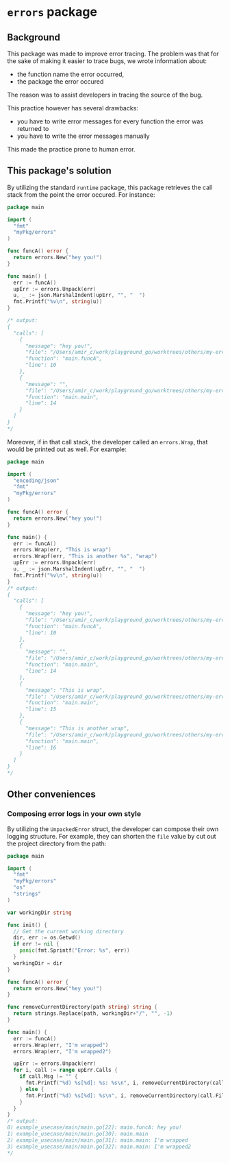 # `errors` package

## Background
This package was made to improve error tracing.
The problem was that for the sake of making it easier to trace bugs, we wrote information about:
- the function name the error occurred,
- the package the error occured

The reason was to assist developers in tracing the source of the bug.

This practice however has several drawbacks:
- you have to write error messages for every function the error was returned to
- you have to write the error messages manually

This made the practice prone to human error.

## This package's solution
By utilizing the standard `runtime` package, this package retrieves the call stack from the point the error occured.
For instance:
```go
package main

import (
  "fmt"
  "myPkg/errors"
)

func funcA() error {
  return errors.New("hey you!")
}

func main() {
  err := funcA()
  upErr := errors.Unpack(err)
  u, _ := json.MarshalIndent(upErr, "", "  ")
  fmt.Printf("%v\n", string(u))
}

/* output:
{
  "calls": [
    {
      "message": "hey you!",
      "file": "/Users/amir_c/work/playground_go/worktrees/others/my-error-stack-package/my-pkg-error-stack/example_usecase/main/main.go",
      "function": "main.funcA",
      "line": 10
    },
    {
      "message": "",
      "file": "/Users/amir_c/work/playground_go/worktrees/others/my-error-stack-package/my-pkg-error-stack/example_usecase/main/main.go",
      "function": "main.main",
      "line": 14
    }
  ]
}
*/
```

Moreover, if in that call stack, the developer called an `errors.Wrap`, that would be printed out as well.
For example:
```go
package main

import (
  "encoding/json"
  "fmt"
  "myPkg/errors"
)

func funcA() error {
  return errors.New("hey you!")
}

func main() {
  err := funcA()
  errors.Wrap(err, "This is wrap")
  errors.Wrapf(err, "This is another %s", "wrap")
  upErr := errors.Unpack(err)
  u, _ := json.MarshalIndent(upErr, "", "  ")
  fmt.Printf("%v\n", string(u))
}
/* output:
{
  "calls": [
    {
      "message": "hey you!",
      "file": "/Users/amir_c/work/playground_go/worktrees/others/my-error-stack-package/my-pkg-error-stack/example_usecase/main/main.go",
      "function": "main.funcA",
      "line": 10
    },
    {
      "message": "",
      "file": "/Users/amir_c/work/playground_go/worktrees/others/my-error-stack-package/my-pkg-error-stack/example_usecase/main/main.go",
      "function": "main.main",
      "line": 14
    },
    {
      "message": "This is wrap",
      "file": "/Users/amir_c/work/playground_go/worktrees/others/my-error-stack-package/my-pkg-error-stack/example_usecase/main/main.go",
      "function": "main.main",
      "line": 15
    },
    {
      "message": "This is another wrap",
      "file": "/Users/amir_c/work/playground_go/worktrees/others/my-error-stack-package/my-pkg-error-stack/example_usecase/main/main.go",
      "function": "main.main",
      "line": 16
    }
  ]
}
*/
```

## Other conveniences

### Composing error logs in your own style
By utilizing the `UnpackedError` struct, the developer can compose their own logging structure.
For example, they can shorten the `file` value by cut out the project directory from the path:
```go
package main

import (
  "fmt"
  "myPkg/errors"
  "os"
  "strings"
)

var workingDir string

func init() {
  // Get the current working directory
  dir, err := os.Getwd()
  if err != nil {
    panic(fmt.Sprintf("Error: %s", err))
  }
  workingDir = dir
}

func funcA() error {
  return errors.New("hey you!")
}

func removeCurrentDirectory(path string) string {
  return strings.Replace(path, workingDir+"/", "", -1)
}

func main() {
  err := funcA()
  errors.Wrap(err, "I'm wrapped")
  errors.Wrap(err, "I'm wrapped2")

  upErr := errors.Unpack(err)
  for i, call := range upErr.Calls {
    if call.Msg != "" {
      fmt.Printf("%d) %s[%d]: %s: %s\n", i, removeCurrentDirectory(call.File), call.Line, call.Function, call.Msg)
    } else {
      fmt.Printf("%d) %s[%d]: %s\n", i, removeCurrentDirectory(call.File), call.Line, call.Function)
    }
  }
}
/* output:
0) example_usecase/main/main.go[22]: main.funcA: hey you!
1) example_usecase/main/main.go[30]: main.main
2) example_usecase/main/main.go[31]: main.main: I'm wrapped
3) example_usecase/main/main.go[32]: main.main: I'm wrapped2
*/
```
